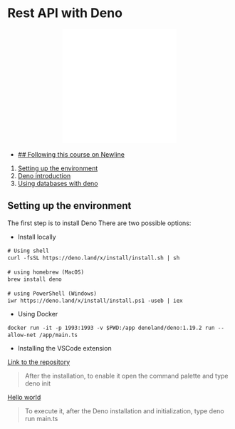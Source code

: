 # Rest API with Deno

<div align="center">
    <img src="./DenoLogo.svg" alt="Deno lodo">
</div>

- [## Following this course on Newline](https://www.newline.co/courses/build-and-deploy-a-rest-api-with-deno/welcome)

1. [Setting up the environment](#setting-up-the-environment)
2. [Deno introduction](/../../tree/deno-introduction/INTRODUCTION.MD)
3. [Using databases with deno](/../../tree/deno-databases/DATABASES.MD)

## Setting up the environment

The first step is to install Deno
There are two possible options:

- Install locally

```
# Using shell 
curl -fsSL https://deno.land/x/install/install.sh | sh

# using homebrew (MacOS)
brew install deno

# using PowerShell (Windows)
iwr https://deno.land/x/install/install.ps1 -useb | iex
```

- Using Docker

```
docker run -it -p 1993:1993 -v $PWD:/app denoland/deno:1.19.2 run --allow-net /app/main.ts
```

- Installing the VSCode extension

[Link to the repository](https://github.com/denoland/vscode_deno)

> After the installation, to enable it open the command palette and type deno init

[Hello world](./main.ts)

> To execute it, after the Deno installation and initialization, type deno run main.ts